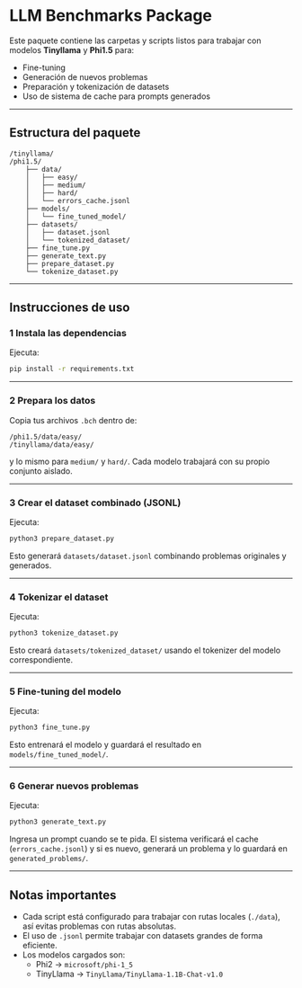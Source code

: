 
# LLM Benchmarks Package 

Este paquete contiene las carpetas y scripts listos para trabajar con modelos **Tinyllama** y **Phi1.5** para:
* Fine-tuning
* Generación de nuevos problemas
* Preparación y tokenización de datasets
* Uso de sistema de cache para prompts generados

---

## Estructura del paquete

```
/tinyllama/
/phi1.5/
    ├── data/
    │   ├── easy/
    │   ├── medium/
    │   ├── hard/
    │   └── errors_cache.jsonl
    ├── models/
    │   └── fine_tuned_model/
    ├── datasets/
    │   ├── dataset.jsonl
    │   └── tokenized_dataset/
    ├── fine_tune.py
    ├── generate_text.py
    ├── prepare_dataset.py
    └── tokenize_dataset.py
```

---

## Instrucciones de uso

### 1 Instala las dependencias

Ejecuta:
```bash
pip install -r requirements.txt
```

---

### 2 Prepara los datos

Copia tus archivos `.bch` dentro de:
```
/phi1.5/data/easy/
/tinyllama/data/easy/
```
y lo mismo para `medium/` y `hard/`.
Cada modelo trabajará con su propio conjunto aislado.

---

### 3 Crear el dataset combinado (JSONL)

Ejecuta:
```bash
python3 prepare_dataset.py
```
Esto generará `datasets/dataset.jsonl` combinando problemas originales y generados.

---

### 4 Tokenizar el dataset

Ejecuta:
```bash
python3 tokenize_dataset.py
```
Esto creará `datasets/tokenized_dataset/` usando el tokenizer del modelo correspondiente.

---

### 5 Fine-tuning del modelo

Ejecuta:
```bash
python3 fine_tune.py
```
Esto entrenará el modelo y guardará el resultado en `models/fine_tuned_model/`.

---

### 6 Generar nuevos problemas

Ejecuta:
```bash
python3 generate_text.py
```
Ingresa un prompt cuando se te pida.
El sistema verificará el cache (`errors_cache.jsonl`) y si es nuevo, generará un problema y lo guardará en `generated_problems/`.

---

## Notas importantes

- Cada script está configurado para trabajar con rutas locales (`./data`), así evitas problemas con rutas absolutas.
- El uso de `.jsonl` permite trabajar con datasets grandes de forma eficiente.
- Los modelos cargados son:
    - Phi2 → `microsoft/phi-1_5`
    - TinyLlama → `TinyLlama/TinyLlama-1.1B-Chat-v1.0`

